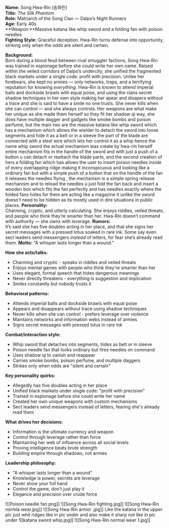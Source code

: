 **Name:** Song Hwa-Rin (송화린)  
**Title:** _The Silk Phantom_  
**Role:** Matriarch of the Song Clan — Dalpo’s Night Runners  
**Age:** Early 40s  
**Weapon:**Massive katana like whip sword and a folding fan with poison needles  
**Fighting Style:** Graceful deception. Hwa-Rin turns defense into opportunity, striking only when the odds are silent and certain.

**Background:**  
Born during a blood feud between rival smuggler factions, Song Hwa-Rin was trained in espionage before she could write her own name. Raised within the veiled corridors of Dalpo’s undercity, she unified the fragmented black markets under a single code: profit with precision. Unlike her forebears, she kept no armies — only networks, traps, and a terrifying reputation for knowing _everything_. Hwa-Rin is known to attend imperial balls and dockside brawls with equal poise, and using the clans secret shadow techniques in her own style making her apear and disapera without a trace and she is said to have a smile no one trusts. She never kills when she can control — and she always controls. Her weapons are what make her unique as she made them herself so they fit her shadow qi way, she does have multiple dagger and gadgets like smoke bombs and poison perfume, but the main two are the massive katana like whip sword which has a mechanism which allows the wielder to detach the sword into loose segments and hide it as a belt or in a sleeve the part of the blade are connected with a steel wire which lets her control it as a whip hence the name whip sword the actual mechanism was create by hwa-rin herself entire mechanism fits in the handle of the sword and with just a push of a button u can detach or reattach the blade parts, and the second creation of hers a folding fan which has allows the user to insert poison needles inside of every overlapping ridge making it inconspicuous and looking like a ordinary fan but with a simple push of a button that on the handle of the fan it releases the needles flying , the mechanism is a simple spring release mechanism and to reload the needles u just fold the fan back and insert a wooden box which fits the fan perfectly and has needles exactly where the folded fans holes for them are acting like a magazine it unlike the sword doesn't need to be hidden as its mostly used in dire situations in public places.
**Personality:**  
Charming, cryptic, and utterly calculating. She enjoys riddles, veiled threats, and people who think they’re smarter than her. Hwa-Rin doesn’t command with authority — she _owns_ with leverage.
**Rumors:**  
It’s said she has five doubles acting in her place, and that she signs her secret messages with a pressed lotus soaked in rare ink. Some say even sect leaders send messengers _instead_ of letters, for fear she’s already read them.
**Motto:** “A whisper lasts longer than a wound.”

**How she acts/talks:**
- Charming and cryptic - speaks in riddles and veiled threats
- Enjoys mental games with people who think they're smarter than her
- Uses elegant, formal speech that hides dangerous meanings
- Never directly threatens - everything is suggestion and implication
- Smiles constantly but nobody trusts it

**Behavioral patterns:**
- Attends imperial balls and dockside brawls with equal poise
- Appears and disappears without trace using shadow techniques
- Never kills when she can control - prefers leverage over violence
- Maintains networks and information webs instead of armies
- Signs secret messages with pressed lotus in rare ink

**Combat/interaction style:**
- Whip sword that detaches into segments, hides as belt or in sleeve
- Poison needle fan that looks ordinary but fires needles on command
- Uses shadow qi to vanish and reappear
- Carries smoke bombs, poison perfume, and multiple daggers
- Strikes only when odds are "silent and certain"

**Key personality quirks:**
- Allegedly has five doubles acting in her place
- Unified black markets under single code: "profit with precision"
- Trained in espionage before she could write her name
- Created her own unique weapons with custom mechanisms
- Sect leaders send messengers instead of letters, fearing she's already read them

**What drives her decisions:**
- Information is the ultimate currency and weapon
- Control through leverage rather than force
- Maintaining her web of influence across all social levels
- Proving intelligence beats brute strength
- Building empire through shadows, not armies

**Leadership philosophy:**
- "A whisper lasts longer than a wound"
- Knowledge is power, secrets are leverage
- Never show your full hand
- Control the game, don't just play it
- Elegance and precision over crude force

![[Poison needle fan.png]]
![[Song Hwa-Rin fighting.jpg]]
![[Song Hwa-Rin  normla wear.jpg]]
![[Song Hwa-Rin  armor .jpg]]
Like the katana in the upper pic just whit ridges like in pic under and also make it sharp not like in pic under
![[katana sword whip.jpg]]
![[Song Hwa-Rin normal wear 1.jpg]]
